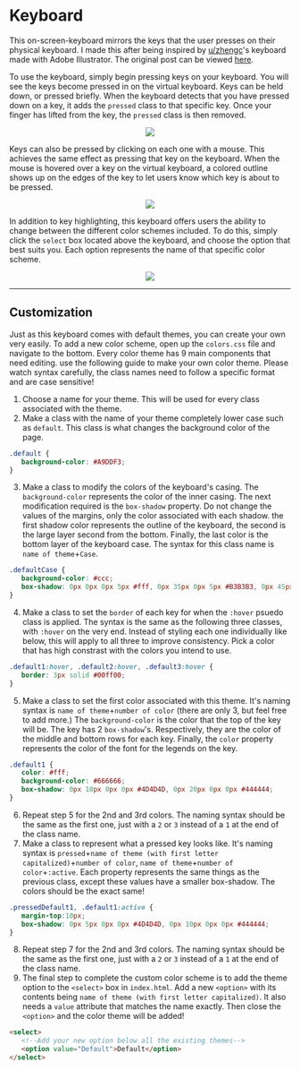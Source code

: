 # Keyboard
This on-screen-keyboard mirrors the keys that the user presses on their physical keyboard. I made this after being inspired by [u/zhengc](https://www.reddit.com/user/zhengc)'s keyboard made with Adobe Illustrator. The original post can be viewed [here](https://www.reddit.com/r/MechanicalKeyboards/comments/79ir7h/made_this_in_illustrator_today_thought_you_guys/).

To use the keyboard, simply begin pressing keys on your keyboard. You will see the keys become pressed in on the virtual keyboard. Keys can be held down, or pressed briefly. When the keyboard detects that you have pressed down on a key, it adds the `pressed` class to that specific key. Once your finger has lifted from the key, the `pressed` class is then removed.

<p align="center">
<img src="https://media.giphy.com/media/xT0xeIzRPRA8Y1dOJG/giphy.gif">
</p>

Keys can also be pressed by clicking on each one with a mouse. This achieves the same effect as pressing that key on the keyboard. When the mouse is hovered over a key on the virtual keyboard, a colored outline shows up on the edges of the key to let users know which key is about to be pressed.

<p align="center">
<img src="https://media.giphy.com/media/3o6fIS9ukDAoz8mv8A/giphy.gif">
</p>

In addition to key highlighting, this keyboard offers users the ability to change between the different color schemes included. To do this, simply click the `select` box located above the keyboard, and choose the option that best suits you. Each option represents the name of that specific color scheme.

<p align="center">
<img src="https://media.giphy.com/media/3ohs7KhjMnY4UdVvDa/giphy.gif">
</p>

---
## Customization

Just as this keyboard comes with default themes, you can create your own very easily. To add a new color scheme, open up the `colors.css` file and navigate to the bottom. Every color theme has 9 main components that need editing. use the following guide to make your own color theme. Please watch syntax carefully, the class names need to follow a specific format and are case sensitive!

1. Choose a name for your theme. This will be used for every class associated with the theme.
2. Make a class with the name of your theme completely lower case such as `default`. This class is what changes the background color of the page.

```css
.default {
   background-color: #A9DDF3;
}
```
3. Make a class to modify the colors of the keyboard's casing. The `background-color` represents the color of the inner casing. The next modification required is the `box-shadow` property. Do not change the values of the margins, only the color associated with each shadow. the first shadow color represents the outline of the keyboard, the second is the large layer second from the bottom. Finally, the last color is the bottom layer of the keyboard case. The syntax for this class name is `name of theme`+`Case`.

```css
.defaultCase {
   background-color: #ccc;
   box-shadow: 0px 0px 0px 5px #fff, 0px 35px 0px 5px #B3B3B3, 0px 45px 0px 5px #999999;
}
```
4. Make a class to set the `border` of each key for when the `:hover` psuedo class is applied. The syntax is the same as the following three classes, with `:hover` on the very end. Instead of styling each one individually like below, this will apply to all three to improve consistency. Pick a color that has high constrast with the colors you intend to use.

```css
.default1:hover, .default2:hover, .default3:hover {
   border: 3px solid #00ff00;
}
```
5. Make a class to set the first color associated with this theme. It's naming syntax is `name of theme`+`number of color` (there are only 3, but feel free to add more.) The `background-color` is the color that the top of the key will be. The key has 2 `box-shadow`'s. Respectively, they are the color of the middle and bottom rows for each key. Finally, the `color` property represents the color of the font for the legends on the key.

```css
.default1 {
   color: #fff;
   background-color: #666666;
   box-shadow: 0px 10px 0px 0px #4D4D4D, 0px 20px 0px 0px #444444;
}
```
6. Repeat step 5 for the 2nd and 3rd colors. The naming syntax should be the same as the first one, just with a `2` or `3` instead of a `1` at the end of the class name.
7. Make a class to represent what a pressed key looks like. It's naming syntax is `pressed`+`name of theme (with first letter capitalized)`+`number of color`, `name of theme`+`number of color`+`:active`. Each property represents the same things as the previous class, except these values have a smaller box-shadow. The colors should be the exact same!

```css
.pressedDefault1, .default1:active {
   margin-top:10px;
   box-shadow: 0px 5px 0px 0px #4D4D4D, 0px 10px 0px 0px #444444;
}
```
8. Repeat step 7 for the 2nd and 3rd colors. The naming syntax should be the same as the first one, just with a `2` or `3` instead of a `1` at the end of the class name.
9. The final step to complete the custom color scheme is to add the theme option to the `<select>` box in `index.html`. Add a new `<option>` with its contents being `name of theme (with first letter capitalized)`. It also needs a `value` attribute that matches the name exactly. Then close the `<option>` and the color theme will be added!

```html
<select>
   <!--Add your new option below all the existing themes-->
   <option value="Default">Default</option>
</select>
